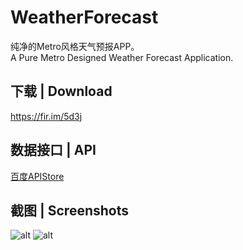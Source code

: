 # WeatherForecast
纯净的Metro风格天气预报APP。  
A Pure Metro Designed Weather Forecast Application.

## 下载 | Download
https://fir.im/5d3j

## 数据接口 | API
[百度APIStore](http://apistore.baidu.com/apiworks/servicedetail/112.html)  

## 截图 | Screenshots

![alt](https://pic2.zhimg.com/2d216706ff99ebb8265737e3fc060c49_b.png)
![alt](https://pic4.zhimg.com/8a0ef57ef2129c8314d44a1a5b68a463_b.png)
